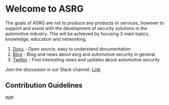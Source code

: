 # Welcome to ASRG

The goals of ASRG are not to produce any products or services, however to support and assist with the development of security solutions in the automotive industry.
This will be achieved by focusing 3 main topics, knowledge, education and networking.

1. [Docs](https://docs.asrg.io) - Open source, easy to understand documentation
2. [Blog](https://blog.asrg.io) - Blog and news about asrg and automotive security in general
3. [Twitter](https://twitter.com/AutoSecResGroup/) - Find interesting news and updates about automotive security

Join the discussion in our Slack channel: [Link](https://join.slack.com/t/asrg/shared_invite/enQtNTYzMjE5NDcyMzUyLWZmMzBhYTRmMzIzZDMyODA5NDkwZDc0Y2EwMDc5NjM2ODhlYWM5NjVlZjY3OWQyMGZhMDljNWI5ZDI1OWUzMDc)

## Contribution Guidelines

WIP
